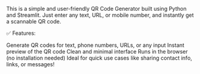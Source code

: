 This is a simple and user-friendly QR Code Generator built using Python and Streamlit. Just enter any text, URL, or mobile number, and instantly get a scannable QR code.

✅ Features:

Generate QR codes for text, phone numbers, URLs, or any input
Instant preview of the QR code
Clean and minimal interface
Runs in the browser (no installation needed)
Ideal for quick use cases like sharing contact info, links, or messages!
